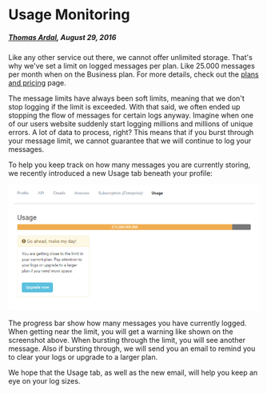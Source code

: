 # Usage Monitoring

##### [Thomas Ardal](http://elmah.io/about/), August 29, 2016

Like any other service out there, we cannot offer unlimited storage. That's why we've set a limit on logged messages per plan. Like 25.000 messages per month when on the Business plan. For more details, check out the [plans and pricing](https://elmah.io/pricing) page.

The message limits have always been soft limits, meaning that we don't stop logging if the limit is exceeded. With that said, we often ended up stopping the flow of messages for certain logs anyway. Imagine when one of our users website suddenly start logging millions and millions of unique errors. A lot of data to process, right? This means that if you burst through your message limit, we cannot guarantee that we will continue to log your messages.

To help you keep track on how many messages you are currently storing, we recently introduced a new Usage tab beneath your profile:

![Usage tab](images/usage.png)

The progress bar show how many messages you have currently logged. When getting near the limit, you will get a warning like shown on the screenshot above. When bursting through the limit, you will see another message. Also if bursting through, we will send you an email to remind you to clear your logs or upgrade to a larger plan.

We hope that the Usage tab, as well as the new email, will help you keep an eye on your log sizes.